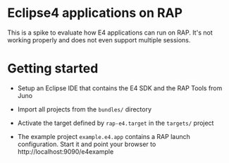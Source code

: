 Eclipse4 applications on RAP
============================

This is a spike to evaluate how E4 applications can run on RAP.
It's not working properly and does not even support multiple sessions.

Getting started
===============

* Setup an Eclipse IDE that contains the E4 SDK and the RAP Tools from Juno

* Import all projects from the `bundles/` directory

* Activate the target defined by `rap-e4.target` in the `targets/` project

* The example project `example.e4.app` contains a RAP launch configuration. Start it and point your browser to http://localhost:9090/e4example
